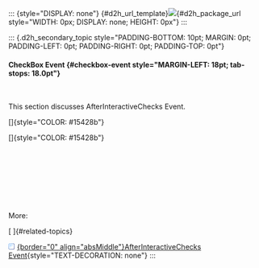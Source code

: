 ::: {style="DISPLAY: none"}
[](ms-xhelp:///?Id=d2h_url_template){#d2h_url_template}![](!package_url!){#d2h_package_url style="WIDTH: 0px; DISPLAY: none; HEIGHT: 0px"}
:::

::: {.d2h_secondary_topic style="PADDING-BOTTOM: 10pt; MARGIN: 0pt; PADDING-LEFT: 0pt; PADDING-RIGHT: 0pt; PADDING-TOP: 0pt"}
#### CheckBox Event {#checkbox-event style="MARGIN-LEFT: 18pt; tab-stops: 18.0pt"}

 

This section discusses AfterInteractiveChecks Event.

[]{style="COLOR: #15428b"} 

[]{style="COLOR: #15428b"} 

 

 

 

 

More:

[ ]{#related-topics}

[![](button.gif){border="0" align="absMiddle"}AfterInteractiveChecks Event](ms-xhelp:///?Id=7e1cbf06-761c-4e1a-a670-8b9120ea63f1){style="TEXT-DECORATION: none"}
:::
